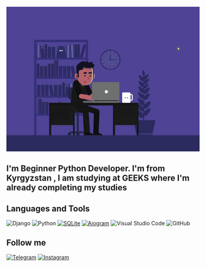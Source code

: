![Header](https://github.com/tahiroVSC/tahiroVSC/blob/main/assets/HULkO.gif)

## I'm Beginner Python Developer. I'm from Kyrgyzstan , I am studying at GEEKS where I'm already completing my studies

## Languages and Tools
![Django](https://img.shields.io/badge/-Django-090909?style=for-the-badge&logo=Django&logoColor=ffe42d)
![Python](https://img.shields.io/badge/-Python-090909?style=for-the-badge&logo=Python&logoColor=47C5FB)
[![SQLite](https://img.shields.io/badge/-SQLite-090909?style=for-the-badge&logo=SQLite&logoColor=ff311f)](https://www.sqlite.org/)
[![Aiogram](https://img.shields.io/badge/-Aiogram-090909?style=for-the-badge&logo=Python&logoColor=032cfb)](https://docs.aiogram.dev/)
![Visual Studio Code](https://img.shields.io/badge/-Visual%20Studio%20Code-090909?style=for-the-badge&logo=Visual%20Studio%20Code&logoColor=47C5FB)
![GitHub](https://img.shields.io/badge/-Github-090909?style=for-the-badge&logo=Github&logoColor=)

## Follow me
[![Telegram](https://img.shields.io/badge/-Telegram-090909?style=for-the-badge&logo=Telegram&logoColor=27A0D9)](https://t.me/SKW1zy101)
[![Instagram](https://img.shields.io/badge/-Instagram-090909?style=for-the-badge&logo=Instagram&logoColor=B4068E)](https://www.instagram.com/tahiro.vs/)

